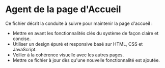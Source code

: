# Agent de la page d'Accueil

Ce fichier décrit la conduite à suivre pour maintenir la page d'accueil :

- Mettre en avant les fonctionnalités clés du système de façon claire et concise.
- Utiliser un design épuré et responsive basé sur HTML, CSS et JavaScript.
- Veiller à la cohérence visuelle avec les autres pages.
- Mettre ce fichier à jour dès qu'une nouvelle fonctionnalité est ajoutée.
